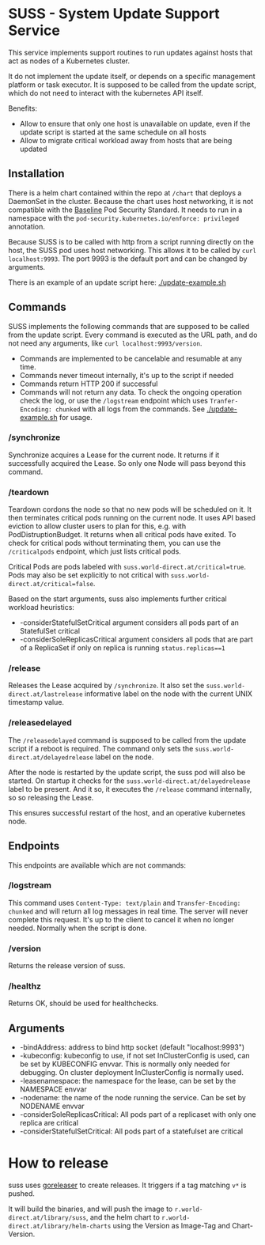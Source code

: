 # SUSS - System Update Support Service

This service implements support routines to run updates against hosts that act
as nodes of a Kubernetes cluster.

It do not implement the update itself, or depends on a specific management 
platform or task executor. It is supposed to be called from the update script, 
which do not need to interact with the kubernetes API itself.

Benefits:

* Allow to ensure that only one host is unavailable on update, even if the update
script is started at the same schedule on all hosts
* Allow to migrate critical workload away from hosts that are being updated

## Installation

There is a helm chart contained within the repo at `/chart` that deploys a DaemonSet
in the cluster. Because the chart uses host networking, it is not compatible with 
the [Baseline](https://kubernetes.io/docs/concepts/security/pod-security-standards/) 
Pod Security Standard. It needs to run in a namespace with the `pod-security.kubernetes.io/enforce: privileged` 
annotation.

Because SUSS is to be called with http from a script running directly on the host, 
the SUSS pod uses host networking. This allows it to be called by `curl localhost:9993`.
The port 9993 is the default port and can be changed by arguments.

There is an example of an update script here: [./update-example.sh](update-example.sh)

## Commands

SUSS implements the following commands that are supposed to be called from the 
update script. Every command is executed as the URL path, and do not need any arguments,
like `curl localhost:9993/version`.

* Commands are implemented to be cancelable and resumable at any time.
* Commands never timeout internally, it's up to the script if needed
* Commands return HTTP 200 if successful
* Commands will not return any data. To check the ongoing operation check the log,
or use the `/logstream` endpoint which uses `Tranfer-Encoding: chunked` with all 
logs from the commands. See [./update-example.sh](update-example.sh) for usage.

### /synchronize

Synchronize acquires a Lease for the current node. It returns if it successfully 
acquired the Lease. So only one Node will pass beyond this command.

### /teardown

Teardown cordons the node so that no new pods will be scheduled on it. 
It then terminates critical pods running on the current node. It uses API based 
eviction to allow cluster users to plan for this, e.g. with PodDistruptionBudget. 
It returns when all critical pods have exited. To check for critical pods without 
terminating them, you can use the `/criticalpods` endpoint, which just lists critical 
pods.

Critical Pods are pods labeled with `suss.world-direct.at/critical=true`. Pods 
may also be set explicitly to not critical with `suss.world-direct.at/critical=false`.

Based on the start arguments, suss also implements further critical workload heuristics:

* -considerStatefulSetCritical argument considers all pods part of an StatefulSet critical
* -considerSoleReplicasCritical argument considers all pods that are part of a
ReplicaSet if only on replica is running `status.replicas==1`

### /release

Releases the Lease acquired by `/synchronize`. It also set the `suss.world-direct.at/lastrelease` 
informative label on the node with the current UNIX timestamp value.

### /releasedelayed

The `/releasedelayed` command is supposed to be called from the update script 
if a reboot is required. The command only sets the `suss.world-direct.at/delayedrelease` 
label on the node.

After the node is restarted by the update script, the suss pod will also be started.
On startup it checks for the `suss.world-direct.at/delayedrelease` label to be 
present. And it so, it executes the `/release` command internally, so so releasing
the Lease.

This ensures successful restart of the host, and an operative kubernetes node.

## Endpoints

This endpoints are available which are not commands:

### /logstream

This command uses `Content-Type: text/plain` and `Transfer-Encoding: chunked` and
will return all log messages in real time. The server will never complete this 
request. It's up to the client to cancel it when no longer needed. Normally when 
the script is done.

### /version

Returns the release version of suss.

### /healthz

Returns OK, should be used for healthchecks.

## Arguments

*  -bindAddress: address to bind http socket (default "localhost:9993")
*  -kubeconfig: kubeconfig to use, if not set InClusterConfig is used, can be set by KUBECONFIG envvar.
This is normally only needed for debugging. On cluster deployment InClusterConfig is normally used.
*  -leasenamespace: the namespace for the lease, can be set by the NAMESPACE envvar
*  -nodename: the name of the node running the service. Can be set by NODENAME envvar
*  -considerSoleReplicasCritical: All pods part of a replicaset with only one replica are critical
*  -considerStatefulSetCritical: All pods part of a statefulset are critical

# How to release

suss uses [goreleaser](https://github.com/goreleaser/) to create releases.
It triggers if a tag matching `v*` is pushed.

It will build the binaries, and will push the image to `r.world-direct.at/library/suss`,
and the helm chart to `r.world-direct.at/library/helm-charts` using the Version 
as Image-Tag and Chart-Version.